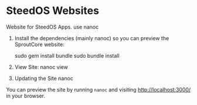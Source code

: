 SteedOS Websites
=========================

Website for SteedOS Apps. use nanoc


1. Install the dependencies (mainly nanoc) so you can preview the SproutCore website:

    sudo gem install bundle
    sudo bundle install

2. View Site:
    nanoc view

3. Updating the Site
    nanoc 

You can preview the site by running `nanoc` and visiting
[http://localhost:3000/](http://localhost:3000/) in your browser.
